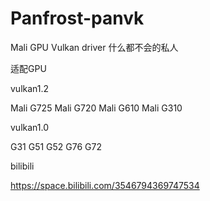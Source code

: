 # Panfrost-panvk
Mali GPU Vulkan driver
什么都不会的私人


适配GPU


vulkan1.2


Mali G725 Mali G720 Mali G610 Mali G310


vulkan1.0


G31 G51 G52 G76 G72




bilibili


https://space.bilibili.com/3546794369747534

